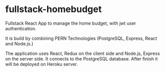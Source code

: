 # fullstack-homebudget
Fullstack React App to manage the home budget, with jwt user authentication. 
<p> It is build by combining PERN Technologies (PostgreSQL, Express, React and Node.js.) </p>
<p> The application uses React, Redux on the client side and Node.js, Express on the server side. It connects to the PostgreSQL database.
After finish it will be deployed on Heroku server. </p>
